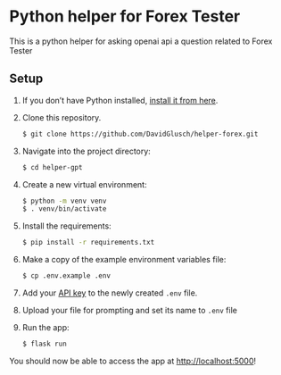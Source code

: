 # Python helper for Forex Tester

This is a python helper for asking openai api a question related to Forex Tester  

## Setup

1. If you don’t have Python installed, [install it from here](https://www.python.org/downloads/).

2. Clone this repository.
    ```bash
   $ git clone https://github.com/DavidGlusch/helper-forex.git
   ```

3. Navigate into the project directory:

   ```bash
   $ cd helper-gpt
   ```

4. Create a new virtual environment:

   ```bash
   $ python -m venv venv
   $ . venv/bin/activate
   ```

5. Install the requirements:

   ```bash
   $ pip install -r requirements.txt
   ```

6. Make a copy of the example environment variables file:

   ```bash
   $ cp .env.example .env
   ```

7. Add your [API key](https://beta.openai.com/account/api-keys) to the newly created `.env` file.

8. Upload your file for prompting and set its name to `.env` file

9. Run the app:

   ```bash
   $ flask run
   ```

You should now be able to access the app at [http://localhost:5000](http://localhost:5000)! 
